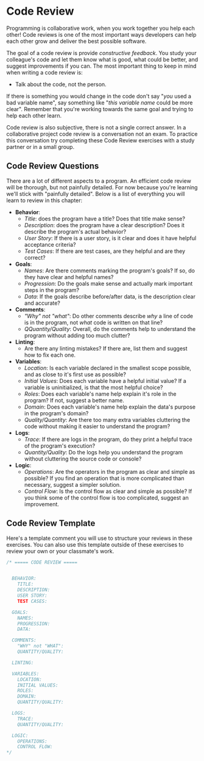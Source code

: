 # Code Review

Programming is collaborative work, when you work together you help each other! Code reviews is one of the most important ways developers can help each other grow and deliver the best possible software.

The goal of a code review is provide _constructive feedback_. You study your colleague's code and let them know what is good, what could be better, and suggest improvements if you can. The most important thing to keep in mind when writing a code review is:

- Talk about the code, not the person.

If there is something you would change in the code don't say "_you_ used a bad variable name", say something like "_this variable name_ could be more clear". Remember that you're working towards the same goal and trying to help each other learn.

Code review is also subjective, there is not a single correct answer. In a collaborative project code review is a conversation not an exam. To practice this conversation try completing these Code Review exercises with a study partner or in a small group.

## Code Review Questions

There are a lot of different aspects to a program. An efficient code review will be thorough, but not painfully detailed. For now because you're learning we'll stick with "painfully detailed". Below is a list of everything you will learn to review in this chapter:

- **Behavior**:
  - _Title_: does the program have a title? Does that title make sense?
  - _Description_: does the program have a clear description? Does it describe the program's actual behavior?
  - _User Story_: If there is a user story, is it clear and does it have helpful acceptance criteria?
  - _Test Cases_: If there are test cases, are they helpful and are they correct?
- **Goals**:
  - _Names_: Are there comments marking the program's goals? If so, do they have clear and helpful names?
  - _Progression_: Do the goals make sense and actually mark important steps in the program?
  - _Data_: If the goals describe before/after data, is the description clear and accurate?
- **Comments**:
  - _"Why" not "what"_: Do other comments describe _why_ a line of code is in the program, not _what_ code is written on that line?
  - _QQuantity/Quality_: Overall, do the comments help to understand the program without adding too much clutter?
- **Linting**:
  - Are there any linting mistakes? If there are, list them and suggest how to fix each one.
- **Variables**:
  - _Location_: Is each variable declared in the smallest scope possible, and as close to it's first use as possible?
  - _Initial Values_: Does each variable have a helpful initial value? If a variable is uninitialized, is that the most helpful choice?
  - _Roles_: Does each variable's name help explain it's role in the program? If not, suggest a better name.
  - _Domain_: Does each variable's name help explain the data's purpose in the program's domain?
  - _Quality/Quantity_: Are there too many extra variables cluttering the code without making it easier to understand the program?
- **Logs**:
  - _Trace_: If there are logs in the program, do they print a helpful trace of the program's execution?
  - _Quantity/Quality_: Do the logs help you understand the program without cluttering the source code or console?
- **Logic**:
  - _Operations_: Are the operators in the program as clear and simple as possible? If you find an operation that is more complicated than necessary, suggest a simpler solution.
  - _Control Flow_: Is the control flow as clear and simple as possible? If you think some of the control flow is too complicated, suggest an improvement.

## Code Review Template

Here's a template comment you will use to structure your reviews in these exercises. You can also use this template outside of these exercises to review your own or your classmate's work.

```js
/* ===== CODE REVIEW =====


  BEHAVIOR:
    TITLE:
    DESCRIPTION:
    USER STORY:
    TEST CASES:

  GOALS:
    NAMES:
    PROGRESSION:
    DATA:

  COMMENTS:
    "WHY" not "WHAT":
    QUANTITY/QUALITY:

  LINTING:

  VARIABLES:
    LOCATION:
    INITIAL VALUES:
    ROLES:
    DOMAIN:
    QUANTITY/QUALITY:

  LOGS:
    TRACE:
    QUANTITY/QUALITY:

  LOGIC:
    OPERATIONS:
    CONTROL FLOW:
*/
```
